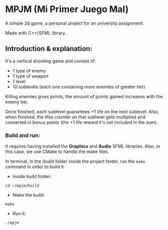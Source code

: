 # MPJM (Mi Primer Juego Mal)

A simple 2d game, a personal project for an university assignment.

Made with C++/SFML library.

## Introduction & explanation:

It's a vertical shooting game and consist of:

- 1 type of enemy
- 1 type of weapon
- 1 level
- 10 sublevels (each one containing more enemies of greater tier)

Killing enemies gives points, the amount of points gained increases with the enemy tier.

Once finished, each sublevel guarantees +1 life on the next sublevel. Also, when finished, the lifes counter on that sublevel gets multiplied and converted in bonus points (the +1 life reward it's not included in the sum).

### Build and run:

It requires having installed the **Graphics** and **Audio** SFML libraries. Also, in this case, we use CMake to handle the make files.

In terminal, in the /build folder inside the project folder, run the `make` command in order to build it:

- Inside build folder:
```
cd ~/mpjm/build
```
- Make the build:
```
make
```
- Run it:
```
./mpjm
```
